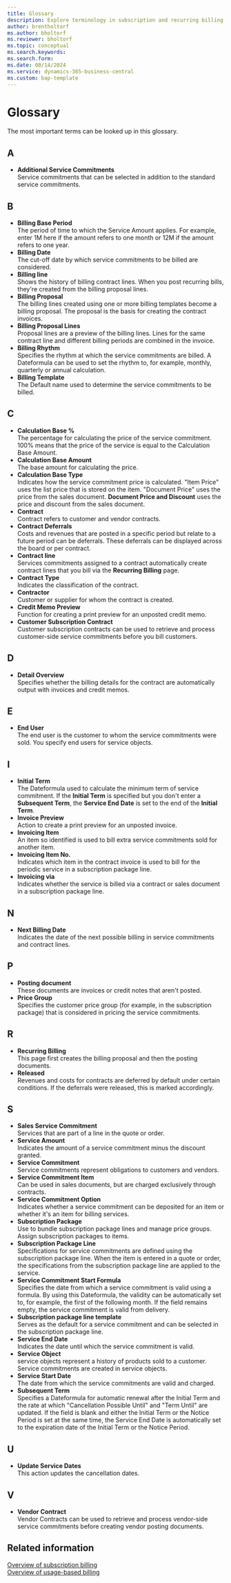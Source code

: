 ```yaml
---
title: Glossary 
description: Explore terminology in subscription and recurring billing.
author: brentholtorf
ms.author: bholtorf
ms.reviewer: bholtorf
ms.topic: conceptual
ms.search.keywords: 
ms.search.form: 
ms.date: 08/14/2024
ms.service: dynamics-365-business-central
ms.custom: bap-template
---
```


# Glossary

The most important terms can be looked up in this glossary.

## A

* **Additional Service Commitments** <br/> Service commitments that can be selected in addition to the standard service commitments.

## B

* **Billing Base Period** <br/> The period of time to which the Service Amount applies. For example, enter 1M here if the amount refers to one month or 12M if the amount refers to one year.
* **Billing Date** <br/> The cut-off date by which service commitments to be billed are considered.
* **Billing line** <br/> Shows the history of billing contract lines. When you post recurring bills, they're created from the billing proposal lines.
* **Billing Proposal** <br/> The billing lines created using one or more billing templates become a billing proposal. The proposal is the basis for creating the contract invoices.
* **Billing Proposal Lines** <br/> Proposal lines are a preview of the billing lines. Lines for the same contract line and different billing periods are combined in the invoice.
* **Billing Rhythm** <br/> Specifies the rhythm at which the service commitments are billed. A Dateformula can be used to set the rhythm to, for example, monthly, quarterly or annual calculation.
* **Billing Template** <br/> The Default name used to determine the service commitments to be billed.

## C

* **Calculation Base %** <br/> The percentage for calculating the price of the service commitment. 100% means that the price of the service is equal to the Calculation Base Amount.
* **Calculation Base Amount** <br/> The base amount for calculating the price.
* **Calculation Base Type** <br/> Indicates how the service commitment price is calculated. "Item Price" uses the list price that is stored on the item. "Document Price" uses the price from the sales document. **Document Price and Discount** uses the price and discount from the sales document.
* **Contract** <br/> Contract refers to customer and vendor contracts.
* **Contract Deferrals** <br/> Costs and revenues that are posted in a specific period but relate to a future period can be deferrals. These deferrals can be displayed across the board or per contract.
* **Contract line** <br/> Services commitments assigned to a contract automatically create contract lines that you bill via the **Recurring Billing** page.
* **Contract Type** <br/> Indicates the classification of the contract.
* **Contractor** <br/> Customer or supplier for whom the contract is created.
* **Credit Memo Preview** <br/> Function for creating a print preview for an unposted credit memo.
* **Customer Subscription Contract** <br/> Customer  subscription contracts can be used to retrieve and process customer-side service commitments before you bill customers.

## D

* **Detail Overview** <br/> Specifies whether the billing details for the contract are automatically output with invoices and credit memos.

## E

* **End User** <br/> The end user is the customer to whom the service commitments were sold. You specify end users for service objects.

## I

* **Initial Term** <br/> The Dateformula used to calculate the minimum term of service commitment. If the **Initial Term** is specified but you don't enter a **Subsequent Term**, the **Service End Date** is set to the end of the **Initial Term**.
* **Invoice Preview** <br/> Action to create a print preview for an unposted invoice.
* **Invoicing Item** <br/> An item so identified is used to bill extra service commitments sold for another item.
* **Invoicing Item No.** <br/> Indicates which item in the contract invoice is used to bill for the periodic service in a subscription package line.
* **Invoicing via** <br/> Indicates whether the service is billed via a contract or sales document in a subscription package line.

## N

* **Next Billing Date** <br/> Indicates the date of the next possible billing in service commitments and contract lines.

## P

* **Posting document** <br/> These documents are invoices or credit notes that aren't posted.
* **Price Group** <br/> Specifies the customer price group (for example, in the subscription package) that is considered in pricing the service commitments.

## R

* **Recurring Billing** <br/> This page first creates the billing proposal and then the posting documents.
* **Released** <br/> Revenues and costs for contracts are deferred by default under certain conditions. If the deferrals were released, this is marked accordingly.

## S

* **Sales Service Commitment** <br/> Services that are part of a line in the quote or order.
* **Service Amount** <br/> Indicates the amount of a service commitment minus the discount granted.
* **Service Commitment** <br/> Service commitments represent obligations to customers and vendors.
* **Service Commitment Item** <br/> Can be used in sales documents, but are charged exclusively through contracts.
* **Service Commitment Option** <br/> Indicates whether a service commitment can be deposited for an item or whether it's an item for billing services.
* **Subscription Package** <br/> Use to bundle subscription package lines and manage price groups. Assign subscription packages to items.
* **Subscription Package Line** <br/> Specifications for service commitments are defined using the subscription package line. When the item is entered in a quote or order, the specifications from the subscription package line are applied to the service.
* **Service Commitment Start Formula** <br/> Specifies the date from which a service commitment is valid using a formula. By using this Dateformula, the validity can be automatically set to, for example, the first of the following month. If the field remains empty, the service commitment is valid from delivery.
* **Subscription package line template** <br/> Serves as the default for a service commitment and can be selected in the subscription package line.
* **Service End Date** <br/> Indicates the date until which the service commitment is valid.
* **Service Object** <br/> service objects represent a history of products sold to a customer. Service commitments are created in service objects.
* **Service Start Date** <br/> The date from which the service commitments are valid and charged.
* **Subsequent Term** <br/> Specifies a Dateformula for automatic renewal after the Initial Term and the rate at which "Cancellation Possible Until" and "Term Until" are updated. If the field is blank and either the Initial Term or the Notice Period is set at the same time, the Service End Date is automatically set to the expiration date of the Initial Term or the Notice Period.

## U

* **Update Service Dates** <br/> This action updates the cancellation dates.

## V

* **Vendor Contract** <br/> Vendor Contracts can be used to retrieve and process vendor-side service commitments before creating vendor posting documents.

## Related information

[Overview of subscription billing](welcome.md)  
[Overview of usage-based billing](../UBB/welcome.md)
